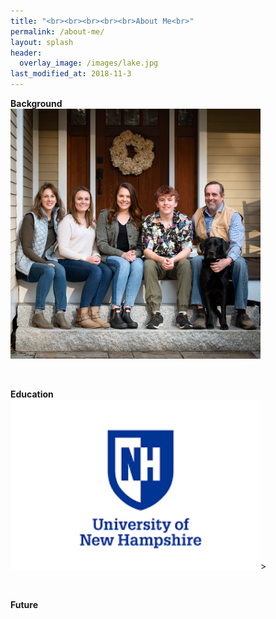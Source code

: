 ```yaml
---
title: "<br><br><br><br><br>About Me<br>"
permalink: /about-me/
layout: splash
header:
  overlay_image: /images/lake.jpg
last_modified_at: 2018-11-3
---
```


**Background**<br>
<img src="/images/frontsteps.JPG" width="400"/>

</br>

**Education**<br>
<img src="/images/unhlogo.png" width="400"/>><br>

</br>

**Future**<br>

</br>











